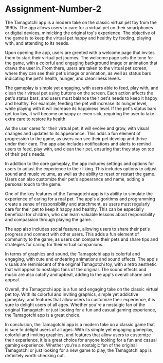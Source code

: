 # Assignment-Number-2
The Tamagotchi app is a modern take on the classic virtual pet toy from the 1990s. The app allows users to care for a virtual pet on their smartphones or digital devices, mimicking the original toy's experience. The objective of the game is to keep the virtual pet happy and healthy by feeding, playing with, and attending to its needs.

Upon opening the app, users are greeted with a welcome page that invites them to start their virtual pet journey. The welcome page sets the tone for the game, with a colorful and engaging background image or animation that draws the user in. From there, users are taken to the virtual pet screen, where they can see their pet's image or animation, as well as status bars indicating the pet's health, hunger, and cleanliness levels.

The gameplay is simple yet engaging, with users able to feed, play with, and clean their virtual pet using buttons on the screen. Each action affects the pet's status bars, and users must balance their pet's needs to keep it happy and healthy. For example, feeding the pet will increase its hunger level, while playing with it will increase its happiness level. If the pet's status bars get too low, it will become unhappy or even sick, requiring the user to take extra care to restore its health.

As the user cares for their virtual pet, it will evolve and grow, with visual changes and updates to its appearance. This adds a fun element of progression to the game, as users can see their pet develop and thrive under their care. The app also includes notifications and alerts to remind users to feed, play with, and clean their pet, ensuring that they stay on top of their pet's needs.

In addition to the core gameplay, the app includes settings and options for users to adjust the experience to their liking. This includes options to adjust sound and music volume, as well as the ability to reset or restart the game. Users can also customize their pet's appearance and name, adding a personal touch to the game.

One of the key features of the Tamagotchi app is its ability to simulate the experience of caring for a real pet. The app's algorithms and programming create a sense of responsibility and attachment, as users must regularly care for their pet to keep it happy and healthy. This can be especially beneficial for children, who can learn valuable lessons about responsibility and compassion through playing the game.

The app also includes social features, allowing users to share their pet's progress and connect with other users. This adds a fun element of community to the game, as users can compare their pets and share tips and strategies for caring for their virtual companions.

In terms of graphics and sound, the Tamagotchi app is colorful and engaging, with cute and endearing animations and sound effects. The app's visuals are reminiscent of the original Tamagotchi toy, with a retro aesthetic that will appeal to nostalgic fans of the original. The sound effects and music are also catchy and upbeat, adding to the app's overall charm and appeal.

Overall, the Tamagotchi app is a fun and engaging take on the classic virtual pet toy. With its colorful and inviting graphics, simple yet addictive gameplay, and features that allow users to customize their experience, it is sure to delight users of all ages. Whether you're a nostalgic fan of the original Tamagotchi or just looking for a fun and casual gaming experience, the Tamagotchi app is a great choice.

In conclusion, the Tamagotchi app is a modern take on a classic game that is sure to delight users of all ages. With its simple yet engaging gameplay, colorful and inviting graphics, and features that allow users to customize their experience, it is a great choice for anyone looking for a fun and casual gaming experience. Whether you're a nostalgic fan of the original Tamagotchi or just looking for a new game to play, the Tamagotchi app is definitely worth checking out.
